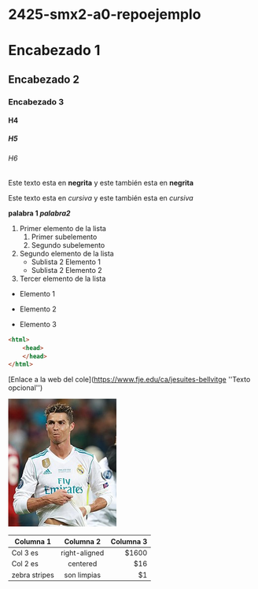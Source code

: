 # 2425-smx2-a0-repoejemplo

# Encabezado 1
## Encabezado 2
### Encabezado 3
#### H4
##### H5

###### H6	

Este texto esta en **negrita** y este también esta en __negrita__

Este texto esta en *cursiva* y este también esta en _cursiva_

**palabra 1  _palabra2_**

1. Primer elemento de la lista
	1. Primer subelemento
	2. Segundo subelemento
2. Segundo elemento de la lista
	* Sublista 2 Elemento 1
	* Sublista 2 Elemento 2
3. Tercer elemento de la lista 

* Elemento 1 
- Elemento  2
+ Elemento 3

```HTML
<html>
	<head>
	</head>
</html>
```
[Enlace a la web del cole](https://www.fje.edu/ca/jesuites-bellvitge ''Texto opcional'')

![cristiano ronaldo]( https://github.com/raulvazquez007/2425-smx2-a0-repoejemplo/blob/main/cristiano%20ronaldo.jpg)

|Columna 1 |Columna 2 | Columna 3 |
|-----------------------|:----------------:|----------------:|
|Col 3 es |right-aligned|$1600|
|Col 2 es |centered|$16|
|zebra stripes |son limpias|$1|

